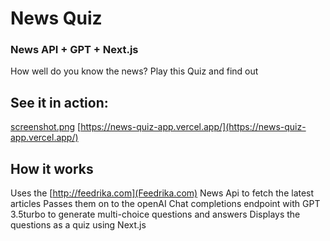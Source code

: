 # News Quiz
### News API + GPT + Next.js

How well do you know the news?
Play this Quiz and find out

## See it in action:
[screenshot.png](https://postimg.cc/LgB7WpzQ)
[https://news-quiz-app.vercel.app/](https://news-quiz-app.vercel.app/)

## How it works
Uses the [http://feedrika.com](Feedrika.com) News Api to fetch the latest articles
Passes them on to the openAI Chat completions endpoint with GPT 3.5turbo to generate multi-choice questions and answers
Displays the questions as a quiz using Next.js
